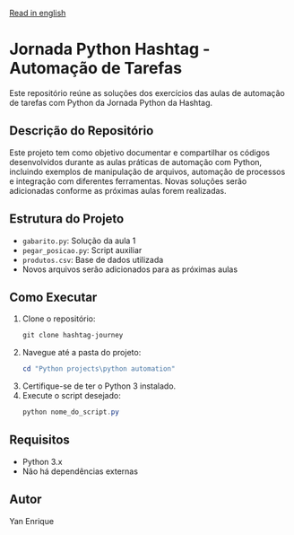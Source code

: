 [Read in english](README.md) 
# Jornada Python Hashtag - Automação de Tarefas

Este repositório reúne as soluções dos exercícios das aulas de automação de tarefas com Python da Jornada Python da Hashtag.

## Descrição do Repositório
Este projeto tem como objetivo documentar e compartilhar os códigos desenvolvidos durante as aulas práticas de automação com Python, incluindo exemplos de manipulação de arquivos, automação de processos e integração com diferentes ferramentas. Novas soluções serão adicionadas conforme as próximas aulas forem realizadas.

## Estrutura do Projeto
- `gabarito.py`: Solução da aula 1
- `pegar_posicao.py`: Script auxiliar
- `produtos.csv`: Base de dados utilizada
- Novos arquivos serão adicionados para as próximas aulas

## Como Executar
1. Clone o repositório:
   ```powershell
   git clone hashtag-journey
   ```
2. Navegue até a pasta do projeto:
   ```powershell
   cd "Python projects\python automation"
   ```
3. Certifique-se de ter o Python 3 instalado.
4. Execute o script desejado:
   ```powershell
   python nome_do_script.py
   ```

## Requisitos
- Python 3.x
- Não há dependências externas

## Autor
Yan Enrique
